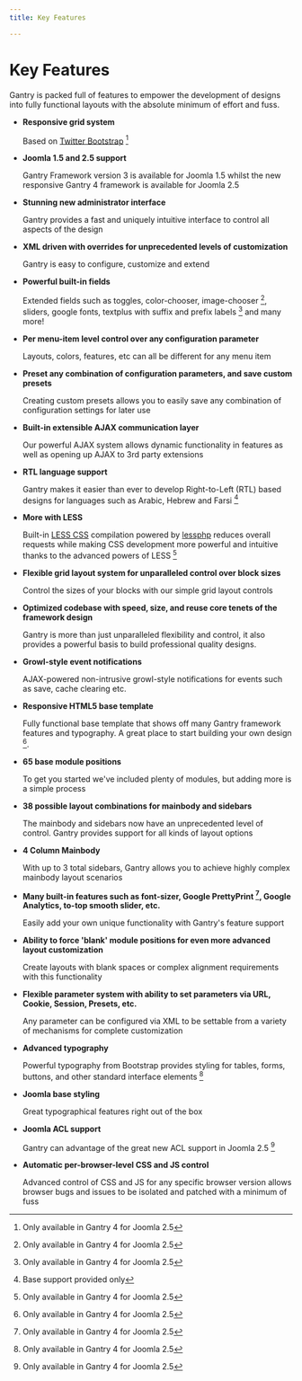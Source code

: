 ```yaml
---
title: Key Features

---
```


Key Features
============

Gantry is packed full of features to empower the development of designs into fully functional layouts with the absolute minimum of effort and fuss.

* __Responsive grid system__

  Based on [Twitter Bootstrap](http://twitter.github.com/bootstrap/) [^1]


* __Joomla 1.5 and 2.5 support__

  Gantry Framework version 3 is available for Joomla 1.5 whilst the new responsive Gantry 4 framework is available for Joomla 2.5


* __Stunning new administrator interface__

  Gantry provides a fast and uniquely intuitive interface to control all aspects of the design


* __XML driven with overrides for unprecedented levels of customization__

  Gantry is easy to configure, customize and extend


* __Powerful built-in fields__

  Extended fields such as toggles, color-chooser, image-chooser [^1], sliders, google fonts, textplus with suffix and prefix labels [^1] and many more!


* __Per menu-item level control over any configuration parameter__

  Layouts, colors, features, etc can all be different for any menu item


* __Preset any combination of configuration parameters, and save custom presets__

  Creating custom presets allows you to easily save any combination of configuration settings for later use


* __Built-in extensible AJAX communication layer__

  Our powerful AJAX system allows dynamic functionality in features as well as opening up AJAX to 3rd party extensions


* __RTL language support__

  Gantry makes it easier than ever to develop Right-to-Left (RTL) based designs for languages such as Arabic, Hebrew and Farsi [^2]


* __More with LESS__

  Built-in [LESS CSS](http://lesscss.org/) compilation powered by [lessphp](http://leafo.net/lessphp/) reduces overall requests while making CSS development more powerful and intuitive thanks to the advanced powers of LESS [^1]


* __Flexible grid layout system for unparalleled control over block sizes__

  Control the sizes of your blocks with our simple grid layout controls


* __Optimized codebase with speed, size, and reuse core tenets of the framework design__

  Gantry is more than just unparalleled flexibility and control, it also provides a powerful basis to build professional quality designs.


* __Growl-style event notifications__

  AJAX-powered non-intrusive growl-style notifications for events such as save, cache clearing etc.

<!-- -->

* __Responsive HTML5 base template__

  Fully functional base template that shows off many Gantry framework features and typography. A great place to start building your own design [^1].


* __65 base module positions__

  To get you started we've included plenty of modules, but adding more is a simple process


* __38 possible layout combinations for mainbody and sidebars__

  The mainbody and sidebars now have an unprecedented level of control. Gantry provides support for all kinds of layout options


* __4 Column Mainbody__

  With up to 3 total sidebars, Gantry allows you to achieve highly complex mainbody layout scenarios


* __Many built-in features such as font-sizer, Google PrettyPrint [^1], Google Analytics, to-top smooth slider, etc.__

  Easily add your own unique functionality with Gantry's feature support


* __Ability to force 'blank' module positions for even more advanced layout customization__

  Create layouts with blank spaces or complex alignment requirements with this functionality


* __Flexible parameter system with ability to set parameters via URL, Cookie, Session, Presets, etc.__

  Any parameter can be configured via XML to be settable from a variety of mechanisms for complete customization


* __Advanced typography__

  Powerful typography from Bootstrap provides styling for tables, forms, buttons, and other standard interface elements [^1]


* __Joomla base styling__

  Great typographical features right out of the box


* __Joomla ACL support__

  Gantry can advantage of the great new ACL support in Joomla 2.5 [^1]


* __Automatic per-browser-level CSS and JS control__

  Advanced control of CSS and JS for any specific browser version allows browser bugs and issues to be isolated and patched with a minimum of fuss


[^1]: Only available in Gantry 4 for Joomla 2.5
[^2]: Base support provided only
